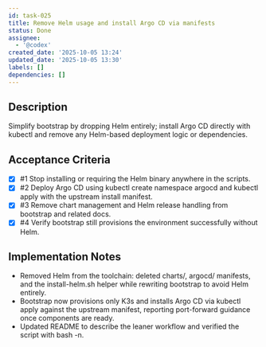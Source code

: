```yaml
---
id: task-025
title: Remove Helm usage and install Argo CD via manifests
status: Done
assignee:
  - '@codex'
created_date: '2025-10-05 13:24'
updated_date: '2025-10-05 13:30'
labels: []
dependencies: []
---
```


## Description

<!-- SECTION:DESCRIPTION:BEGIN -->
Simplify bootstrap by dropping Helm entirely; install Argo CD directly with kubectl and remove any Helm-based deployment logic or dependencies.
<!-- SECTION:DESCRIPTION:END -->

## Acceptance Criteria
<!-- AC:BEGIN -->
- [x] #1 Stop installing or requiring the Helm binary anywhere in the scripts.
- [x] #2 Deploy Argo CD using kubectl create namespace argocd and kubectl apply with the upstream install manifest.
- [x] #3 Remove chart management and Helm release handling from bootstrap and related docs.
- [x] #4 Verify bootstrap still provisions the environment successfully without Helm.
<!-- AC:END -->

## Implementation Notes

<!-- SECTION:NOTES:BEGIN -->
- Removed Helm from the toolchain: deleted charts/, argocd/ manifests, and the install-helm.sh helper while rewriting bootstrap to avoid Helm entirely.
- Bootstrap now provisions only K3s and installs Argo CD via kubectl apply against the upstream manifest, reporting port-forward guidance once components are ready.
- Updated README to describe the leaner workflow and verified the script with bash -n.
<!-- SECTION:NOTES:END -->
